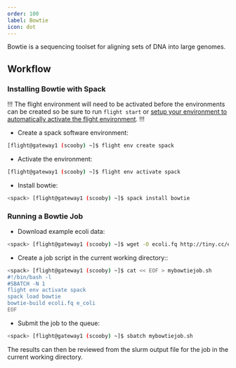 ```yaml
---
order: 100
label: Bowtie
icon: dot
---
```


Bowtie is a sequencing toolset for aligning sets of DNA into large genomes.

## Workflow

### Installing Bowtie with Spack

!!!
The flight environment will need to be activated before the environments can be created so be sure to run `flight start` or [setup your environment to automatically activate the flight environment](https://use.openflighthpc.org/en/latest/working-with-user-suite/flight-environment.html#activating-the-flight-environment).
!!!

- Create a spack software environment:

```bash
[flight@gateway1 (scooby) ~]$ flight env create spack
```

- Activate the environment:

```bash
[flight@gateway1 (scooby) ~]$ flight env activate spack
```
- Install bowtie:

```bash
<spack> [flight@gateway1 (scooby) ~]$ spack install bowtie
```
### Running a Bowtie Job

- Download example ecoli data:

```bash
<spack> [flight@gateway1 (scooby) ~]$ wget -O ecoli.fq http://tiny.cc/ecoli
```

- Create a job script in the current working directory::

```bash
<spack> [flight@gateway1 (scooby) ~]$ cat << EOF > mybowtiejob.sh
#!/bin/bash -l
#SBATCH -N 1
flight env activate spack
spack load bowtie
bowtie-build ecoli.fq e_coli
EOF
```

- Submit the job to the queue:

```bash
<spack> [flight@gateway1 (scooby) ~]$ sbatch mybowtiejob.sh
```

The results can then be reviewed from the slurm output file for the job in the current working directory. 
